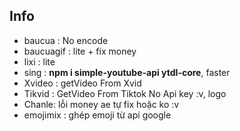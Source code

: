 ## Info
+ baucua : No encode
+ baucuagif : lite + fix money
+ lixi : lite
+ sing : **npm i simple-youtube-api ytdl-core**, faster
+ Xvideo : getVideo From Xvid
+ Tikvid : GetVideo From Tiktok No Api key :v, logo
+ Chanle: lỗi money ae tự fix hoặc ko :v
+ emojimix : ghép emoji từ api google
